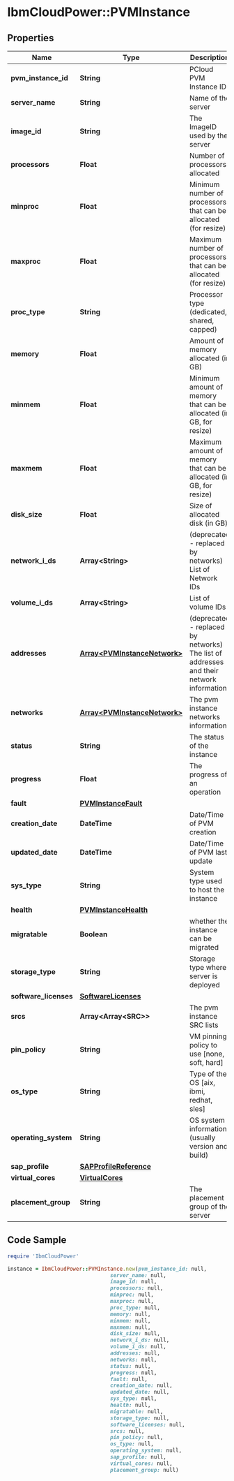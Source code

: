 # IbmCloudPower::PVMInstance

## Properties

Name | Type | Description | Notes
------------ | ------------- | ------------- | -------------
**pvm_instance_id** | **String** | PCloud PVM Instance ID | 
**server_name** | **String** | Name of the server | 
**image_id** | **String** | The ImageID used by the server | 
**processors** | **Float** | Number of processors allocated | 
**minproc** | **Float** | Minimum number of processors that can be allocated (for resize) | [optional] 
**maxproc** | **Float** | Maximum number of processors that can be allocated (for resize) | [optional] 
**proc_type** | **String** | Processor type (dedicated, shared, capped) | [default to &#39;dedicated&#39;]
**memory** | **Float** | Amount of memory allocated (in GB) | 
**minmem** | **Float** | Minimum amount of memory that can be allocated (in GB, for resize) | [optional] 
**maxmem** | **Float** | Maximum amount of memory that can be allocated (in GB, for resize) | [optional] 
**disk_size** | **Float** | Size of allocated disk (in GB) | 
**network_i_ds** | **Array&lt;String&gt;** | (deprecated - replaced by networks) List of Network IDs | 
**volume_i_ds** | **Array&lt;String&gt;** | List of volume IDs | 
**addresses** | [**Array&lt;PVMInstanceNetwork&gt;**](PVMInstanceNetwork.md) | (deprecated - replaced by networks) The list of addresses and their network information | [optional] 
**networks** | [**Array&lt;PVMInstanceNetwork&gt;**](PVMInstanceNetwork.md) | The pvm instance networks information | [optional] 
**status** | **String** | The status of the instance | 
**progress** | **Float** | The progress of an operation | [optional] 
**fault** | [**PVMInstanceFault**](PVMInstanceFault.md) |  | [optional] 
**creation_date** | **DateTime** | Date/Time of PVM creation | [optional] 
**updated_date** | **DateTime** | Date/Time of PVM last update | [optional] 
**sys_type** | **String** | System type used to host the instance | [optional] 
**health** | [**PVMInstanceHealth**](PVMInstanceHealth.md) |  | [optional] 
**migratable** | **Boolean** | whether the instance can be migrated | [optional] [default to true]
**storage_type** | **String** | Storage type where server is deployed | 
**software_licenses** | [**SoftwareLicenses**](SoftwareLicenses.md) |  | [optional] 
**srcs** | **Array&lt;Array&lt;SRC&gt;&gt;** | The pvm instance SRC lists | [optional] 
**pin_policy** | **String** | VM pinning policy to use [none, soft, hard] | [optional] 
**os_type** | **String** | Type of the OS [aix, ibmi, redhat, sles] | 
**operating_system** | **String** | OS system information (usually version and build) | [optional] 
**sap_profile** | [**SAPProfileReference**](SAPProfileReference.md) |  | [optional] 
**virtual_cores** | [**VirtualCores**](VirtualCores.md) |  | [optional] 
**placement_group** | **String** | The placement group of the server | [optional] [default to &#39;none&#39;]

## Code Sample

```ruby
require 'IbmCloudPower'

instance = IbmCloudPower::PVMInstance.new(pvm_instance_id: null,
                                 server_name: null,
                                 image_id: null,
                                 processors: null,
                                 minproc: null,
                                 maxproc: null,
                                 proc_type: null,
                                 memory: null,
                                 minmem: null,
                                 maxmem: null,
                                 disk_size: null,
                                 network_i_ds: null,
                                 volume_i_ds: null,
                                 addresses: null,
                                 networks: null,
                                 status: null,
                                 progress: null,
                                 fault: null,
                                 creation_date: null,
                                 updated_date: null,
                                 sys_type: null,
                                 health: null,
                                 migratable: null,
                                 storage_type: null,
                                 software_licenses: null,
                                 srcs: null,
                                 pin_policy: null,
                                 os_type: null,
                                 operating_system: null,
                                 sap_profile: null,
                                 virtual_cores: null,
                                 placement_group: null)
```


